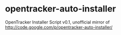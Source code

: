 opentracker-auto-installer
==========================

OpenTracker Installer Script v0.1, unofficial mirror of http://code.google.com/p/opentracker-auto-installer/
